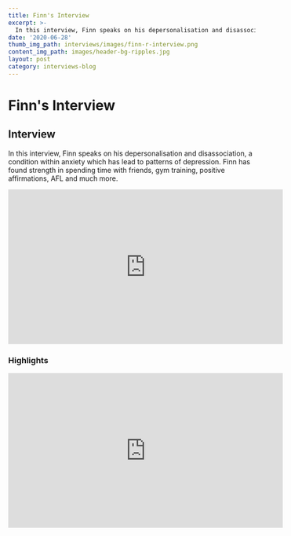 ```yaml
---
title: Finn's Interview
excerpt: >-
  In this interview, Finn speaks on his depersonalisation and disassociation, a condition within anxiety which has lead to patterns of depression.
date: '2020-06-28'
thumb_img_path: interviews/images/finn-r-interview.png
content_img_path: images/header-bg-ripples.jpg
layout: post
category: interviews-blog
---
```


# Finn's Interview 

## Interview
In this interview, Finn speaks on his depersonalisation and disassociation, a condition within anxiety which has lead to patterns of depression. Finn has found strength in spending time with friends, gym training, positive affirmations, AFL and much more.
<iframe width="560" height="315" src="https://www.youtube.com/embed/g3iUZfN6Ddw" frameborder="0" allow="accelerometer; autoplay; encrypted-media; gyroscope; picture-in-picture" allowfullscreen></iframe>

### Highlights
<iframe width="560" height="315" src="https://www.youtube.com/embed/XG4KHwoY5Jc" frameborder="0" allow="accelerometer; autoplay; encrypted-media; gyroscope; picture-in-picture" allowfullscreen></iframe>
